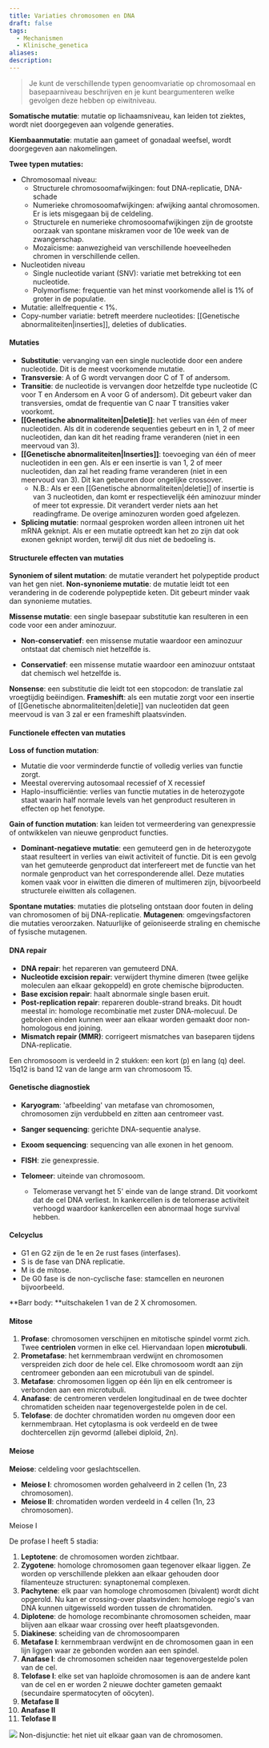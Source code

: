 ```yaml
---
title: Variaties chromosomen en DNA
draft: false
tags:
  - Mechanismen
  - Klinische_genetica
aliases: 
description:
---
```


> Je kunt de verschillende typen genoomvariatie op chromosomaal en basepaarniveau beschrijven en je kunt beargumenteren welke gevolgen deze hebben op eiwitniveau.
> 

**Somatische mutatie**: mutatie op lichaamsniveau, kan leiden tot ziektes, wordt niet doorgegeven aan volgende generaties.

**Kiembaanmutatie**: mutatie aan gameet of gonadaal weefsel, wordt doorgegeven aan nakomelingen. 

**Twee typen mutaties:**
- Chromosomaal niveau:
	- Structurele chromosoomafwijkingen: fout DNA-replicatie, DNA-schade
	- Numerieke chromosoomafwijkingen: afwijking aantal chromosomen. Er is iets misgegaan bij de celdeling. 
	- Structurele en numerieke chromosoomafwijkingen zijn de grootste oorzaak van spontane miskramen voor de 10e week van de zwangerschap. 
	- Mozaïcisme: aanwezigheid van verschillende hoeveelheden chromen in verschillende cellen. 
- Nucleotiden niveau
	- Single nucleotide variant (SNV): variatie met betrekking tot een nucleotide. 
	- Polymorfisme: frequentie van het minst voorkomende allel is 1% of groter in de populatie. 
- Mutatie: allelfrequentie < 1%.
- Copy-number variatie: betreft meerdere nucleotides: [[Genetische abnormaliteiten|inserties]], deleties of dublicaties. 

#### Mutaties
- **Substitutie**: vervanging van een single nucleotide door een andere nucleotide. Dit is de meest voorkomende mutatie. 
- **Transversie**: A of G wordt vervangen door C of T of andersom. 
- **Transitie**: de nucleotide is vervangen door hetzelfde type nucleotide (C voor T en Andersom en A voor G of andersom). Dit gebeurt vaker dan transversies, omdat de frequentie van C naar T transities vaker voorkomt. 
- **[[Genetische abnormaliteiten|Deletie]]**: het verlies van één of meer nucleotiden. Als dit in coderende sequenties gebeurt en in 1, 2 of meer nucleotiden, dan kan dit het reading frame veranderen (niet in een meervoud van 3). 
- **[[Genetische abnormaliteiten|Inserties]]**: toevoeging van één of meer nucleotiden in een gen. Als er een insertie is van 1, 2 of meer nucleotiden, dan zal het reading frame veranderen (niet in een meervoud van 3). Dit kan gebeuren door ongelijke crossover.
	- N.B.: Als er een [[Genetische abnormaliteiten|deletie]] of insertie is van 3 nucleotiden, dan komt er respectievelijk één aminozuur minder of meer tot expressie. Dit verandert verder niets aan het readingframe. De overige aminozuren worden goed afgelezen. 
- **Splicing mutatie**: normaal gesproken worden alleen intronen uit het mRNA geknipt. Als er een mutatie optreedt kan het zo zijn dat ook exonen geknipt worden, terwijl dit dus niet de bedoeling is. 

#### Structurele effecten van mutaties

**Synoniem of silent mutation**: de mutatie verandert het polypeptide product van het gen niet.
**Non-synonieme mutatie**: de mutatie leidt tot een verandering in de coderende polypeptide keten. Dit gebeurt minder vaak dan synonieme mutaties.

**Missense mutatie**: een single basepaar substitutie kan resulteren in een code voor een ander aminozuur.

- **Non-conservatief**: een missense mutatie waardoor een aminozuur ontstaat dat chemisch niet hetzelfde is.

- **Conservatief**: een missense mutatie waardoor een aminozuur ontstaat dat chemisch wel hetzelfde is.

**Nonsense**: een substitutie die leidt tot een stopcodon: de translatie zal vroegtijdig beëindigen. 
**Frameshift**: als een mutatie zorgt voor een insertie of [[Genetische abnormaliteiten|deletie]] van nucleotiden dat geen meervoud is van 3 zal er een frameshift plaatsvinden.

#### Functionele effecten van mutaties

**Loss of function mutation**:

- Mutatie die voor verminderde functie of volledig verlies van functie zorgt. 
- Meestal overerving autosomaal recessief of X recessief
- Haplo-insufficiëntie: verlies van functie mutaties in de heterozygote staat waarin half normale levels van het genproduct resulteren in effecten op het fenotype.

**Gain of function mutation**: kan leiden tot vermeerdering van genexpressie of ontwikkelen van nieuwe genproduct functies.

- **Dominant-negatieve mutatie**: een gemuteerd gen in de heterozygote staat resulteert in verlies van eiwit activiteit of functie. Dit is een gevolg van het gemuteerde genproduct dat interfereert met de functie van het normale genproduct van het corresponderende allel.
Deze mutaties komen vaak voor in eiwitten die dimeren of multimeren zijn, bijvoorbeeld structurele eiwitten als collagenen.

**Spontane mutaties**: mutaties die plotseling ontstaan door fouten in deling van chromosomen of bij DNA-replicatie.
**Mutagenen**: omgevingsfactoren die mutaties veroorzaken. Natuurlijke of geïoniseerde straling en chemische of fysische mutagenen.


#### DNA repair
- **DNA repair**: het repareren van gemuteerd DNA. 
- **Nucleotide excision repair**: verwijdert thymine dimeren (twee gelijke moleculen aan elkaar gekoppeld) en grote chemische bijproducten. 
- **Base excision repair**: haalt abnormale single basen eruit. 
- **Post-replication repair**: repareren double-strand breaks. Dit houdt meestal in: homologe recombinatie met zuster DNA-molecuul. De gebroken einden kunnen weer aan elkaar worden gemaakt door non-homologous end joining. 
- **Mismatch repair (MMR)**: corrigeert mismatches van baseparen tijdens DNA-replicatie.

Een chromosoom is verdeeld in 2 stukken: een kort (p) en lang (q) deel.
15q12 is band 12 van de lange arm van chromosoom 15.

#### Genetische diagnostiek
- **Karyogram**: 'afbeelding' van metafase van chromosomen, chromosomen zijn verdubbeld en zitten aan centromeer vast.
- **Sanger sequencing**: gerichte DNA-sequentie analyse. 
- **Exoom sequencing**: sequencing van alle exonen in het genoom.
- **FISH**: zie genexpressie.

- **Telomeer**: uiteinde van chromosoom. 
	- Telomerase vervangt het 5' einde van de lange strand. Dit voorkomt dat de cel DNA verliest. In kankercellen is de telomerase activiteit verhoogd waardoor kankercellen een abnormaal hoge survival hebben.

#### Celcyclus
- G1 en G2 zijn de 1e en 2e rust fases (interfases).
- S is de fase van DNA replicatie.
- M is de mitose.
- De G0 fase is de non-cyclische fase: stamcellen en neuronen bijvoorbeeld.

**Barr body: **uitschakelen 1 van de 2 X chromosomen.

#### Mitose

1. **Profase**: chromosomen verschijnen en mitotische spindel vormt zich. Twee **centriolen** vormen in elke cel. Hiervandaan lopen **microtubuli**. 
2. **Prometafase**: het kernmembraan verdwijnt en chromosomen verspreiden zich door de hele cel. Elke chromosoom wordt aan zijn centromeer gebonden aan een microtubuli van de spindel.
3. **Metafase**: chromosomen liggen op één lijn en elk centromeer is verbonden aan een microtubuli. 
4. **Anafase**: de centromeren verdelen longitudinaal en de twee dochter chromatiden scheiden naar tegenovergestelde polen in de cel.
5. **Telofase**: de dochter chromatiden worden nu omgeven door een kernmembraan. Het cytoplasma is ook verdeeld en de twee dochtercellen zijn gevormd (allebei diploïd, 2n).

#### Meiose

**Meiose**: celdeling voor geslachtscellen.

- **Meiose I**: chromosomen worden gehalveerd in 2 cellen (1n, 23 chromosomen). 
- **Meiose II**: chromatiden worden verdeeld in 4 cellen (1n, 23 chromosomen).

Meiose I

De profase I heeft 5 stadia:

1. **Leptotene**: de chromosomen worden zichtbaar.
2. **Zygotene**: homologe chromosomen gaan tegenover elkaar liggen. Ze worden op verschillende plekken aan elkaar gehouden door filamenteuze structuren: synaptonemal complexen.
3. **Pachytene**: elk paar van homologe chromosomen (bivalent) wordt dicht opgerold. Nu kan er crossing-over plaatsvinden: homologe regio's van DNA kunnen uitgewisseld worden tussen de chromatiden.
4. **Diplotene**: de homologe recombinante chromosomen scheiden, maar blijven aan elkaar waar crossing over heeft plaatsgevonden.
5. **Diakinese**: scheiding van de chromosoomparen
6. **Metafase I**: kernmembraan verdwijnt en de chromosomen gaan in een lijn liggen waar ze gebonden worden aan een spindel.
7. **Anafase I**: de chromosomen scheiden naar tegenovergestelde polen van de cel.
8. **Telofase I**: elke set van haploïde chromosomen is aan de andere kant van de cel en er worden 2 nieuwe dochter gameten gemaakt (secundaire spermatocyten of oöcyten).
9. **Metafase II**
10. **Anafase II**
11. **Telofase II**


![](https://i.imgur.com/lhRwJJg.png)
Non-disjunctie: het niet uit elkaar gaan van de chromosomen.


